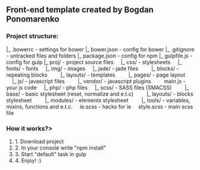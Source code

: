 <h2>Front-end template created by Bogdan Ponomarenko</h2> 

<h3>Project structure:</h1>

|_ .bowerrc - settings for bower
|_ bower.json - config for bower
|_ .gitignore - untracked files and folders
|_ package.json - config for npm
|_ gulpfile.js - config for gulp
|_ proj/ - project source files
&nbsp;&nbsp;&nbsp;&nbsp;|_ css/ - stylesheets
&nbsp;&nbsp;&nbsp;&nbsp;|_ fonts/ - fonts
&nbsp;&nbsp;&nbsp;&nbsp;|_ img/ - images
&nbsp;&nbsp;&nbsp;&nbsp;|_ jade/ - jade files
&nbsp;&nbsp;&nbsp;&nbsp;&nbsp;&nbsp;&nbsp;&nbsp;|_ blocks/ - repeating blocks
&nbsp;&nbsp;&nbsp;&nbsp;&nbsp;&nbsp;&nbsp;&nbsp;|_ layouts/ - templates 
&nbsp;&nbsp;&nbsp;&nbsp;&nbsp;&nbsp;&nbsp;&nbsp;|_ pages/ - page layout
&nbsp;&nbsp;&nbsp;&nbsp;|_ js/ - javascript files
&nbsp;&nbsp;&nbsp;&nbsp;&nbsp;&nbsp;&nbsp;&nbsp;|_ vendor/ - javascript plugins
&nbsp;&nbsp;&nbsp;&nbsp;&nbsp;&nbsp;&nbsp;&nbsp;main.js - your js code
&nbsp;&nbsp;&nbsp;&nbsp;|_ php/ - php files
&nbsp;&nbsp;&nbsp;&nbsp;|_ scss/ - SASS files (SMACSS)
&nbsp;&nbsp;&nbsp;&nbsp;&nbsp;&nbsp;&nbsp;&nbsp;|_ base/ - basic stylesheet (reset, normalize and e.t.c)
&nbsp;&nbsp;&nbsp;&nbsp;&nbsp;&nbsp;&nbsp;&nbsp;|_ layouts/ - blocks stylesheet
&nbsp;&nbsp;&nbsp;&nbsp;&nbsp;&nbsp;&nbsp;&nbsp;|_ modules/ - elements stylesheet
&nbsp;&nbsp;&nbsp;&nbsp;&nbsp;&nbsp;&nbsp;&nbsp;|_ tools/ - variables, mixins, functions and e.t.c.
&nbsp;&nbsp;&nbsp;&nbsp;ie.scss - hacks for ie
&nbsp;&nbsp;&nbsp;&nbsp;style.scss - main scss file

<h3>How it works?></h3>

<ol>
<li>1. Download project</li>
<li>2. In your console write "npm install"</li>
<li>3. Start "default" task in gulp</li>
<li>4. Enjoy! :)</li>
</ol>